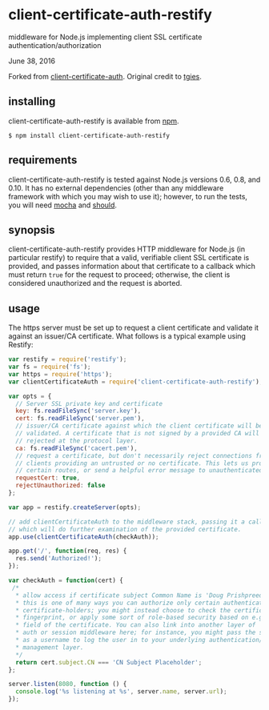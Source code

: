 client-certificate-auth-restify
========

middleware for Node.js implementing client SSL certificate
authentication/authorization

June 38, 2016

Forked from [client-certificate-auth](https://www.npmjs.com/package/client-certificate-auth).
Original credit to [tgies](https://www.npmjs.com/~tgies).

installing
----------

client-certificate-auth-restify is available from [npm](https://npmjs.org/package/client-certificate-auth-restify.).

    $ npm install client-certificate-auth-restify

requirements
------------

client-certificate-auth-restify is tested against Node.js versions 0.6, 0.8, and 0.10.
It has no external dependencies (other than any middleware framework with which
you may wish to use it); however, to run the tests, you will need [mocha](https://npmjs.org/package/mocha) and
[should](https://npmjs.org/package/should).

synopsis
--------

client-certificate-auth-restify provides HTTP middleware for Node.js (in particular
restify) to require that a valid, verifiable client SSL certificate is
provided, and passes information about that certificate to a callback which must
return `true` for the request to proceed; otherwise, the client is considered 
unauthorized and the request is aborted.

usage
-----

The https server must be set up to request a client certificate and validate it 
against an issuer/CA certificate. What follows is a typical example using Restify:

```javascript
var restify = require('restify');
var fs = require('fs');
var https = require('https');
var clientCertificateAuth = require('client-certificate-auth-restify');

var opts = {
  // Server SSL private key and certificate
  key: fs.readFileSync('server.key'),
  cert: fs.readFileSync('server.pem'),
  // issuer/CA certificate against which the client certificate will be
  // validated. A certificate that is not signed by a provided CA will be
  // rejected at the protocol layer.
  ca: fs.readFileSync('cacert.pem'),
  // request a certificate, but don't necessarily reject connections from
  // clients providing an untrusted or no certificate. This lets us protect only
  // certain routes, or send a helpful error message to unauthenticated clients.
  requestCert: true,
  rejectUnauthorized: false
};

var app = restify.createServer(opts);

// add clientCertificateAuth to the middleware stack, passing it a callback
// which will do further examination of the provided certificate.
app.use(clientCertificateAuth(checkAuth));

app.get('/', function(req, res) {
  res.send('Authorized!');
});

var checkAuth = function(cert) {
 /*
  * allow access if certificate subject Common Name is 'Doug Prishpreed'.
  * this is one of many ways you can authorize only certain authenticated
  * certificate-holders; you might instead choose to check the certificate
  * fingerprint, or apply some sort of role-based security based on e.g. the OU
  * field of the certificate. You can also link into another layer of
  * auth or session middleware here; for instance, you might pass the subject CN
  * as a username to log the user in to your underlying authentication/session
  * management layer.
  */
  return cert.subject.CN === 'CN Subject Placeholder';
};

server.listen(8080, function () {
  console.log('%s listening at %s', server.name, server.url);
});
```
